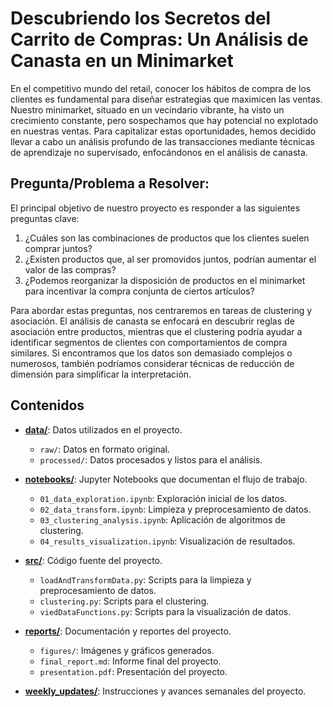 # Descubriendo los Secretos del Carrito de Compras: Un Análisis de Canasta en un Minimarket

En el competitivo mundo del retail, conocer los hábitos de compra de los clientes es fundamental para diseñar estrategias que maximicen las ventas. Nuestro minimarket, situado en un vecindario vibrante, ha visto un crecimiento constante, pero sospechamos que hay potencial no explotado en nuestras ventas. Para capitalizar estas oportunidades, hemos decidido llevar a cabo un análisis profundo de las transacciones mediante técnicas de aprendizaje no supervisado, enfocándonos en el análisis de canasta.

## Pregunta/Problema a Resolver: 
El principal objetivo de nuestro proyecto es responder a las siguientes preguntas clave:

1.	¿Cuáles son las combinaciones de productos que los clientes suelen comprar juntos?
2.	¿Existen productos que, al ser promovidos juntos, podrían aumentar el valor de las compras?
3.	¿Podemos reorganizar la disposición de productos en el minimarket para incentivar la compra conjunta de ciertos artículos?

Para abordar estas preguntas, nos centraremos en tareas de clustering y asociación. El análisis de canasta se enfocará en descubrir reglas de asociación entre productos, mientras que el clustering podría ayudar a identificar segmentos de clientes con comportamientos de compra similares. Si encontramos que los datos son demasiado complejos o numerosos, también podríamos considerar técnicas de reducción de dimensión para simplificar la interpretación.

## Contenidos

- [**data/**](data/): Datos utilizados en el proyecto.
  - `raw/`: Datos en formato original.
  - `processed/`: Datos procesados y listos para el análisis.
  
- [**notebooks/**](notebooks/): Jupyter Notebooks que documentan el flujo de trabajo.
  - `01_data_exploration.ipynb`: Exploración inicial de los datos.
  - `02_data_transform.ipynb`: Limpieza y preprocesamiento de datos.
  - `03_clustering_analysis.ipynb`: Aplicación de algoritmos de clustering.
  - `04_results_visualization.ipynb`: Visualización de resultados.
  
- [**src/**](src/): Código fuente del proyecto.
  - `loadAndTransformData.py`: Scripts para la limpieza y preprocesamiento de datos.
  - `clustering.py`: Scripts para el clustering.
  - `viedDataFunctions.py`: Scripts para la visualización de datos.

- [**reports/**](reports/): Documentación y reportes del proyecto.
  - `figures/`: Imágenes y gráficos generados.
  - `final_report.md`: Informe final del proyecto.
  - `presentation.pdf`: Presentación del proyecto.

- [**weekly_updates/**](weekly_updates/): Instrucciones y avances semanales del proyecto.


